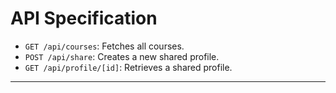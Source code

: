 # **API Specification**

*   `GET /api/courses`: Fetches all courses.
*   `POST /api/share`: Creates a new shared profile.
*   `GET /api/profile/[id]`: Retrieves a shared profile.

---
